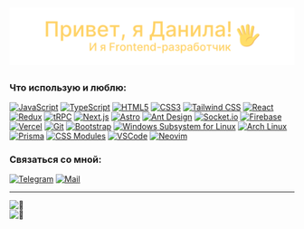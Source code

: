 # ![Привет, я Данила!](./hello.svg 'Привет, я Данила!')

### Что использую и люблю:
[![JavaScript](https://img.shields.io/badge/-JavaScript-black?style=flat-square&logo=javascript&color=3a4a4c)](https://developer.mozilla.org/en-US/docs/Web/JavaScript)
[![TypeScript](https://img.shields.io/badge/-TypeScript-black?style=flat-square&logo=typescript&color=3a4a4c)](https://www.typescriptlang.org/)
[![HTML5](https://img.shields.io/badge/-HTML5-black?style=flat-square&logo=html5&color=3a4a4c)](https://html.spec.whatwg.org/multipage/)
[![CSS3](https://img.shields.io/badge/-CSS3-black?style=flat-square&logo=css3&color=3a4a4c)](https://www.w3.org/Style/CSS/)
[![Tailwind CSS](https://img.shields.io/badge/-Tailwind_CSS-black?style=flat-square&logo=tailwind+css&color=3a4a4c)](https://tailwindcss.com)
[![React](https://img.shields.io/badge/-React-black?style=flat-square&logo=react&color=3a4a4c)](https://reactjs.org)
[![Redux](https://img.shields.io/badge/-Redux-black?style=flat-square&logo=redux&color=3a4a4c)](https://redux.js.org)
[![tRPC](https://img.shields.io/badge/-tRPC-black?style=flat-square&logo=trpc&color=3a4a4c)](https://trpc.io)
[![Next.js](https://img.shields.io/badge/-Next.js-black?style=flat-square&logo=next.js&color=3a4a4c)](https://nextjs.org)
[![Astro](https://img.shields.io/badge/-Astro-black?style=flat-square&logo=astro&color=3a4a4c)](https://astro.build)
[![Ant Design](https://img.shields.io/badge/-Ant_Design-black?style=flat-square&logo=ant+design&color=3a4a4c)](https://ant.design)
[![Socket.io](https://img.shields.io/badge/-Socket.io-black?style=flat-square&logo=socket.io&color=3a4a4c)](https://socket.io)
[![Firebase](https://img.shields.io/badge/-Firebase-black?style=flat-square&logo=firebase&color=3a4a4c)](https://firebase.google.com/)
[![Vercel](https://img.shields.io/badge/-Vercel-black?style=flat-square&logo=vercel&color=3a4a4c)](https://vercel.com/)
[![Git](https://img.shields.io/badge/-Git-black?style=flat-square&logo=git&color=3a4a4c)](https://git-scm.com)
[![Bootstrap](https://img.shields.io/badge/-Bootstrap-black?style=flat-square&logo=bootstrap&color=3a4a4c)](https://getbootstrap.com)
[![Windows Subsystem for Linux](https://img.shields.io/badge/-Windows_Subsystem_for_Linux-black?style=flat-square&logo=windows&color=3a4a4c&logoColor=white)](https://learn.microsoft.com/en-us/windows/wsl/)
[![Arch Linux](https://img.shields.io/badge/-Arch_Linux-black?style=flat-square&logo=arch+linux&color=3a4a4c)](https://archlinux.org)
[![Prisma](https://img.shields.io/badge/-Prisma-black?style=flat-square&logo=prisma&color=3a4a4c)](https://www.prisma.io)
[![CSS Modules](https://img.shields.io/badge/-CSS_Modules-black?style=flat-square&logo=css+modules&color=3a4a4c)](https://github.com/css-modules/css-modules)
[![VSCode](https://img.shields.io/badge/-VS_Code-black?style=flat-square&logo=Visual+Studio+Code&color=3a4a4c)](https://code.visualstudio.com)
[![Neovim](https://img.shields.io/badge/-Neovim-black?style=flat-square&logo=neovim&color=3a4a4c)](https://neovim.io/)

### Связаться со мной:
[![Telegram](https://img.shields.io/badge/-neandreev-black?style=flat-square&logo=telegram&color=3a4a4c)](https://t.me/neandreev)
[![Mail](https://img.shields.io/badge/-mail@neandreev.ru-black?style=flat-square&color=3a4a4c)](mailto:mail@neandreev.ru)

***
[<img align="left" width="390" alt="🦑" src="https://gist.githubusercontent.com/neandreev/d92e2b7e58dd903a609271efa20f745c/raw/metrics-left.svg">](https://github.com/lowlighter/metrics 'Сделано при помощи lowlighter/metrics')
[<img align="left" width="390" alt="🦑" src="https://gist.githubusercontent.com/neandreev/d92e2b7e58dd903a609271efa20f745c/raw/metrics-right.svg">](https://github.com/lowlighter/metrics 'Сделано при помощи lowlighter/metrics')
